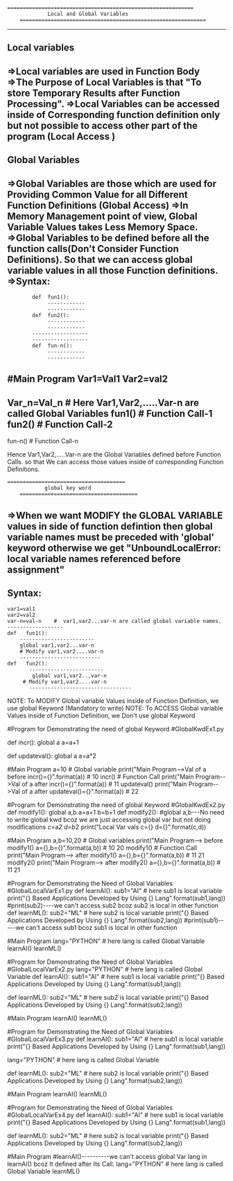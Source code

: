 	============================================================
				 Local and Global Variables 
		============================================================
-----------------------
Local variables
----------------------
=>Local variables are used in Function Body
=>The Purpose of Local Variables is that "To store Temporary Results after Function Processing".
=>Local Variables can be accessed inside of Corresponding function definition only but not possible to access other 
    part of the program (Local Access )
------------------------
Global Variables
------------------------
=>Global Variables are those which are used for Providing Common Value for all Different Function Definitions 
    (Global Access)
=>In Memory Management point of view, Global Variable Values takes Less Memory Space.
=>Global Variables to be defined before all the function calls(Don't Consider Function Definitions). So that we can 
    access global variable values in all those Function definitions.
=>Syntax:
---------------
			def  fun1():
			     ------------
			     ------------
			def  fun2():
			     ------------
			     ------------
			------------------
			------------------
			def  fun-n():
			     ------------
			     ------------

#Main Program
Var1=Val1
Var2=val2
--------------
Var_n=Val_n # Here Var1,Var2,.....Var-n are called Global Variables
fun1() # Function Call-1
fun2() # Function Call-2
-------
fun-n() # Function Call-n

Hence Var1,Var2,.....Var-n are the Global Variables defined before Function Calls. 
so that We can access those values inside of corresponding Function Definitions.



	======================================
				global key word  
		======================================
=>When we want MODIFY the GLOBAL VARIABLE values in side of function defintion  then global variable names must be preceded with 'global' keyword otherwise we get "UnboundLocalError: local variable names referenced before assignment"
------------
Syntax:
-----------
	var1=val1
	var2=val2
	var-n=val-n    #  var1,var2...var-n are called global variable names.
	------------------
	def   fun1():
		------------------------
		global var1,var2...var-n
		# Modify var1,var2....var-n
	    --------------------------
	def   fun2():
	       ------------------------
	        global var1,var2...var-n
	     # Modify var1,var2....var-n
	       ---------------------------------

NOTE: To MODIFY Global variable Values inside of Function Definition, we use global Keyword (Mandatory to write)
NOTE: To ACCESS Global variable Values inside of Function Definition, we Don't use global Keyword



#Program for Demonstrating the need of global Keyword
#GlobalKwdEx1.py

def incr():
	global a
	a=a+1

def updateval():
	global a
	a=a*2

#Main Program
a=10 # Global variable
print("Main Program-->Val of a before incr()={}".format(a)) # 10
incr() # Function Call
print("Main Program-->Val of a after incr()={}".format(a))  # 11
updateval()
print("Main Program-->Val of a after updateval()={}".format(a))  # 22




#Program for Demonstrating the need of global Keyword
#GlobalKwdEx2.py
def modify1():
	global a,b
	a=a+1
	b=b+1
def modify2():
	#global a,b---No need to write global kwd bcoz we are just accessing global var but not doing modifications
	c=a*2
	d=b*2
	print("Local Var vals c={}  d={}".format(c,d))

#Main Program
a,b=10,20 # Global variables
print("Main Program--> before modify1() a={},b={}".format(a,b)) # 10 20
modify1() # Function Call
print("Main Program--> after modify1() a={},b={}".format(a,b)) # 11 21
modify2()
print("Main Program--> after modify2() a={},b={}".format(a,b)) # 11 21



#Program for Demonstrating the Need of Global Variables
#GlobalLocalVarEx1.py
def learnAI():
	sub1="AI"   # here sub1 is local variable 
	print("{} Based Applications Developed by Using {} Lang".format(sub1,lang))
	#print(sub2)----we can't access sub2 bcoz sub2 is local in other function
def learnML():
	sub2="ML" # here sub2 is local variable 
	print("{} Based Applications Developed by Using {} Lang".format(sub2,lang))
	#print(sub1)-----we can't access sub1 bcoz sub1 is local in other function

#Main Program
lang="PYTHON" # here lang is called Global Variable
learnAI()
learnML()



#Program for Demonstrating the Need of Global Variables
#GlobalLocalVarEx2.py
lang="PYTHON" # here lang is called Global Variable
def learnAI():
	sub1="AI"   # here sub1 is local variable 
	print("{} Based Applications Developed by Using {} Lang".format(sub1,lang))

def learnML():
	sub2="ML" # here sub2 is local variable 
	print("{} Based Applications Developed by Using {} Lang".format(sub2,lang))

#Main Program
learnAI()
learnML()



#Program for Demonstrating the Need of Global Variables
#GlobalLocalVarEx3.py
def learnAI():
	sub1="AI"   # here sub1 is local variable 
	print("{} Based Applications Developed by Using {} Lang".format(sub1,lang))

lang="PYTHON" # here lang is called Global Variable

def learnML():
	sub2="ML" # here sub2 is local variable 
	print("{} Based Applications Developed by Using {} Lang".format(sub2,lang))

#Main Program
learnAI()
learnML()



#Program for Demonstrating the Need of Global Variables
#GlobalLocalVarEx4.py
def learnAI():
	sub1="AI"   # here sub1 is local variable 
	print("{} Based Applications Developed by Using {} Lang".format(sub1,lang))
	

def learnML():
	sub2="ML" # here sub2 is local variable 
	print("{} Based Applications Developed by Using {} Lang".format(sub2,lang))

#Main Program
#learnAI()----------we can't access global Var lang in learnAI() bcoz It defined after Its Call.
lang="PYTHON" # here lang is called Global Variable
learnML()



